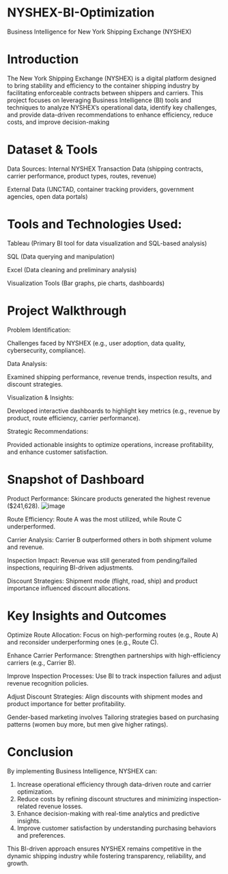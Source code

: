 # NYSHEX-BI-Optimization
 Business Intelligence for New York Shipping Exchange (NYSHEX)
# Introduction
The New York Shipping Exchange (NYSHEX) is a digital platform designed to bring stability and efficiency to the container shipping industry by facilitating enforceable contracts between shippers and carriers. This project focuses on leveraging Business Intelligence (BI) tools and techniques to analyze NYSHEX’s operational data, identify key challenges, and provide data-driven recommendations to enhance efficiency, reduce costs, and improve decision-making
# Dataset & Tools
Data Sources:
Internal NYSHEX Transaction Data (shipping contracts, carrier performance, product types, routes, revenue)

External Data (UNCTAD, container tracking providers, government agencies, open data portals)
# Tools and Technologies Used:
Tableau (Primary BI tool for data visualization and SQL-based analysis)

SQL (Data querying and manipulation)

Excel (Data cleaning and preliminary analysis)

Visualization Tools (Bar graphs, pie charts, dashboards)
# Project Walkthrough
Problem Identification:

Challenges faced by NYSHEX (e.g., user adoption, data quality, cybersecurity, compliance).

Data Analysis:

Examined shipping performance, revenue trends, inspection results, and discount strategies.

Visualization & Insights:

Developed interactive dashboards to highlight key metrics (e.g., revenue by product, route efficiency, carrier performance).

Strategic Recommendations:

Provided actionable insights to optimize operations, increase profitability, and enhance customer satisfaction.

# Snapshot of Dashboard
Product Performance: Skincare products generated the highest revenue ($241,628).
![image](https://github.com/user-attachments/assets/0e39a468-dcf7-4f0b-a282-f664ae63e1fb)

Route Efficiency: Route A was the most utilized, while Route C underperformed.

Carrier Analysis: Carrier B outperformed others in both shipment volume and revenue.

Inspection Impact: Revenue was still generated from pending/failed inspections, requiring BI-driven adjustments.

Discount Strategies: Shipment mode (flight, road, ship) and product importance influenced discount allocations.

# Key Insights and Outcomes
Optimize Route Allocation: Focus on high-performing routes (e.g., Route A) and reconsider underperforming ones (e.g., Route C).

Enhance Carrier Performance: Strengthen partnerships with high-efficiency carriers (e.g., Carrier B).

Improve Inspection Processes: Use BI to track inspection failures and adjust revenue recognition policies.

Adjust Discount Strategies: Align discounts with shipment modes and product importance for better profitability.

Gender-based marketing involves Tailoring strategies based on purchasing patterns (women buy more, but men give higher ratings).

# Conclusion
By implementing Business Intelligence, NYSHEX can:
1. Increase operational efficiency through data-driven route and carrier optimization.
2. Reduce costs by refining discount structures and minimizing inspection-related revenue losses.
3. Enhance decision-making with real-time analytics and predictive insights.
4. Improve customer satisfaction by understanding purchasing behaviors and preferences.

This BI-driven approach ensures NYSHEX remains competitive in the dynamic shipping industry while fostering transparency, reliability, and growth.
